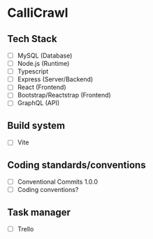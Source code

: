 # CalliCrawl

## Tech Stack

-   [ ] MySQL (Database)
-   [ ] Node.js (Runtime)
-   [ ] Typescript
-   [ ] Express (Server/Backend)
-   [ ] React (Frontend)
-   [ ] Bootstrap/Reactstrap (Frontend)
-   [ ] GraphQL (API)

## Build system

-   [ ] Vite

## Coding standards/conventions

-   [ ] Conventional Commits 1.0.0
-   [ ] Coding conventions?

## Task manager

- [ ] Trello